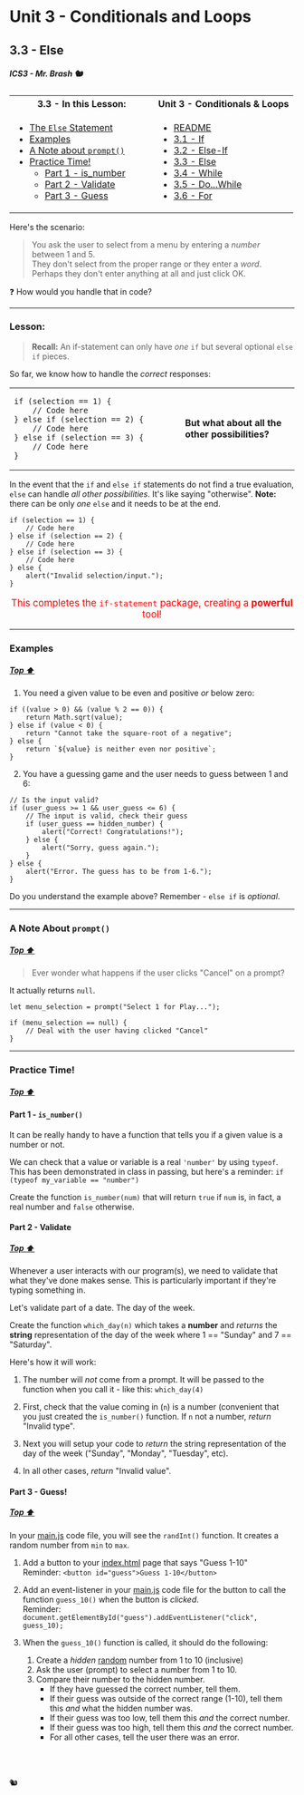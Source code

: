# Unit 3 - Conditionals and Loops

## 3.3 - Else

##### ICS3 - Mr. Brash 🐿️

<table>
<tr>
<th>3.3 - In this Lesson:</th>
<th>Unit 3 - Conditionals & Loops</th>
</tr>
<tr>
<td td valign="top" style="height: 100px;padding-right:50px">

- [The `Else` Statement](#lesson)
- [Examples](#examples)
- [A Note about `prompt()`](#a-note-about-prompt)
- [Practice Time!](#practice-time)
    - [Part 1 - is_number](#part-1---is_number)
    - [Part 2 - Validate](#part-2---validate)
    - [Part 3 - Guess](#part-3---guess)
    
</td>
<td td valign="top" style="height: 100px;padding-right:50px">

- [README](../../README.md)
- [3.1 - If](./1%20-%20IF.md)
- [3.2 - Else-If](./2%20-%20Else-If.md)
- [3.3 - Else](./3%20-%20Else.md)
- [3.4 - While](../2%20-%20Loops/4%20-%20While.md)
- [3.5 - Do...While](../2%20-%20Loops/5%20-%20Do-While.md)
- [3.6 - For](../2%20-%20Loops/6%20-%20For.md)

</td></tr></table>

Here's the scenario: 
> You ask the user to select from a menu by entering a _number_ between 1 and 5.  
They don't select from the proper range or they enter a _word_. Perhaps they don't enter anything at all and just click OK.

❓ How would you handle that in code? 

---

### Lesson:

> **Recall:** An if-statement can only have _one_ `if` but several optional `else if` pieces.

So far, we know how to handle the _correct_ responses:

<table>
<tr>
<td width="60%">

```JS
if (selection == 1) {
    // Code here
} else if (selection == 2) {
    // Code here
} else if (selection == 3) {
    // Code here
}
```

</td>

<td>

**But what about all the other possibilities?**
</td>
</tr>
</table>

In the event that the `if` and `else if` statements do not find a true evaluation, `else` can handle _all other possibilities_. It's like saying "otherwise". **Note:** there can be only _one_ `else` and it needs to be at the end.


```JS
if (selection == 1) {
    // Code here
} else if (selection == 2) {
    // Code here
} else if (selection == 3) {
    // Code here
} else {
    alert("Invalid selection/input.");
}
```

<p style="text-align:center;font-size:larger;color:red">
This completes the <code>if-statement</code> package, creating a <b>powerful</b> tool!
</p>

---

### Examples

##### [Top ⬆](#33---else)

1. You need a given value to be even and positive _or_ below zero:
```JS
if ((value > 0) && (value % 2 == 0)) {
    return Math.sqrt(value);
} else if (value < 0) {
    return "Cannot take the square-root of a negative";
} else {
    return `${value} is neither even nor positive`;
}
```

2. You have a guessing game and the user needs to guess between 1 and 6:
```JS
// Is the input valid?
if (user_guess >= 1 && user_guess <= 6) {
    // The input is valid, check their guess
    if (user_guess == hidden_number) {
        alert("Correct! Congratulations!");
    } else {
        alert("Sorry, guess again.");
    }
} else {
    alert("Error. The guess has to be from 1-6.");
}
```

Do you understand the example above? Remember - `else if` is _optional_. 

---

### A Note About `prompt()`

##### [Top ⬆](#33---else)

> Ever wonder what happens if the user clicks "Cancel" on a prompt?

It actually returns `null`.

```JS
let menu_selection = prompt("Select 1 for Play...");

if (menu_selection == null) {
    // Deal with the user having clicked "Cancel"
}
```

---

### Practice Time!

##### [Top ⬆](#33---else)

#### Part 1 - `is_number()`

It can be really handy to have a function that tells you if a given value is a number or not. 

We can check that a value or variable is a real `'number'` by using `typeof`. This has been demonstrated in class in passing, but here's a reminder: `if (typeof my_variable == "number")` 

Create the function `is_number(num)` that will return `true` if `num` is, in fact, a real number and `false` otherwise.

#### Part 2 - Validate

##### [Top ⬆](#33---else)

Whenever a user interacts with our program(s), we need to validate that what they've done makes sense. This is particularly important if they're typing something in.

Let's validate part of a date. The day of the week.

Create the function `which_day(n)` which takes a **number** and _returns_ the **string** representation of the day of the week where 1 == "Sunday" and 7 == "Saturday".  

Here's how it will work:

1. The number will _not_ come from a prompt. It will be passed to the function when you call it - like this: `which_day(4)`  

2. First, check that the value coming in (`n`) is a number (convenient that you just created the `is_number()` function. If `n` not a number, _return_ "Invalid type".  

3. Next you will setup your code to _return_ the string representation of the day of the week ("Sunday", "Monday", "Tuesday", etc).

4. In all other cases, _return_ "Invalid value".


#### Part 3 - Guess!

##### [Top ⬆](#33---else)

In your [main.js](../../main.js) code file, you will see the `randInt()` function. It creates a random number from `min` to `max`.

1. Add a button to your [index.html](../../index.html) page that says "Guess 1-10"  
Reminder:  `<button id="guess">Guess 1-10</button>`

2. Add an event-listener in your [main.js](../../main.js) code file for the button to call the function `guess_10()` when the button is _clicked_.  
Reminder: `document.getElementById("guess").addEventListener("click", guess_10);`  

3. When the `guess_10()` function is called, it should do the following:
    1. Create a _hidden_ <u>random</u> number from 1 to 10 (inclusive)
    2. Ask the user (prompt) to select a number from 1 to 10.
    3. Compare their number to the hidden number.
        - If they have guessed the correct number, tell them.
        - If their guess was outside of the correct range (1-10), tell them this _and_ what the hidden number was.
        - If their guess was too low, tell them this _and_ the correct number.
        - If their guess was too high, tell them this _and_ the correct number.
        - For all other cases, tell the user there was an error.




<br><br>

🐿️